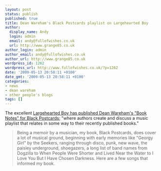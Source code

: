 ```yaml
---
layout: post
status: publish
published: true
title: Dean Wareham's Black Postcards playlist on Largehearted Boy
author:
  display_name: Andy
  login: admin
  email: andy@fullofwishes.co.uk
  url: http://www.grange85.co.uk
author_login: admin
author_email: andy@fullofwishes.co.uk
author_url: http://www.grange85.co.uk
wordpress_id: 1262
wordpress_url: http://www.fullofwishes.co.uk/?p=1262
date: '2009-05-13 20:58:11 +0100'
date_gmt: '2009-05-13 20:58:11 +0100'
categories:
- news
- dean wareham
- other people's blogs
tags: []
---
```

<p>The excellent <a href="http://www.largeheartedboy.com/blog/archive/2009/05/book_notes_dean_1.html">Largehearted Boy has published Dean Wareham's "Book Notes" for Black Postcards</a>; "where authors create and discuss a music playlist that relates in some way to their recently published books."</p>
<blockquote><p>Being a memoir by a musician, my book, Black Postcards, does cover a lot of musical ground, beginning with early memories like "Georgy Girl" by the Seekers, ranging through disco, punk, new wave, the paisley underground, shoegazers, a long list of band names from Dogzilla to When People Were Shorter and Lived Near the Water to I Love You But I Have Chosen Darkness. Here are a few songs that informed my book.</p></blockquote>
